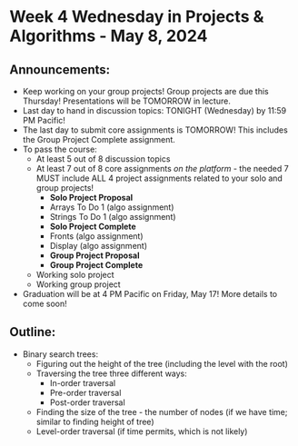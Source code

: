# Week 4 Wednesday in Projects & Algorithms - May 8, 2024

## Announcements:
- Keep working on your group projects!  Group projects are due this Thursday!  Presentations will be TOMORROW in lecture.
- Last day to hand in discussion topics: TONIGHT (Wednesday) by 11:59 PM Pacific!
- The last day to submit core assignments is TOMORROW!  This includes the Group Project Complete assignment.
- To pass the course:
    - At least 5 out of 8 discussion topics
    - At least 7 out of 8 core assignments *on the platform* - the needed 7 MUST include ALL 4 project assignments related to your solo and group projects!
        - **Solo Project Proposal**
        - Arrays To Do 1 (algo assignment)
        - Strings To Do 1 (algo assignment)
        - **Solo Project Complete**
        - Fronts (algo assignment)
        - Display (algo assignment)
        - **Group Project Proposal**
        - **Group Project Complete**
    - Working solo project
    - Working group project
- Graduation will be at 4 PM Pacific on Friday, May 17!  More details to come soon!

## Outline:
- Binary search trees:
    - Figuring out the height of the tree (including the level with the root)
    - Traversing the tree three different ways:
        - In-order traversal
        - Pre-order traversal
        - Post-order traversal
    - Finding the size of the tree - the number of nodes (if we have time; similar to finding height of tree)
    - Level-order traversal (if time permits, which is not likely)